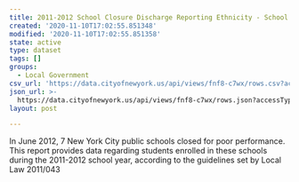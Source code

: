 ```yaml
---
title: 2011-2012 School Closure Discharge Reporting Ethnicity - School
created: '2020-11-10T17:02:55.851348'
modified: '2020-11-10T17:02:55.851358'
state: active
type: dataset
tags: []
groups:
  - Local Government
csv_url: 'https://data.cityofnewyork.us/api/views/fnf8-c7wx/rows.csv?accessType=DOWNLOAD'
json_url: >-
  https://data.cityofnewyork.us/api/views/fnf8-c7wx/rows.json?accessType=DOWNLOAD
layout: post

---
```

In June 2012, 7 New York City public schools closed for poor performance.  This report provides data regarding students enrolled in these schools during the 2011-2012 school year, according to the guidelines set by Local Law 2011/043
